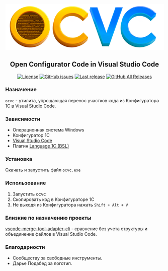 ![](img/logo_full.png)

<h2 align="center">Open Configurator Code in Visual Studio Code</h2>

<p align="center">
<a href="https://github.com/alei1180/ocvc/blob/master/LICENSE"><img alt="License" src="https://img.shields.io/github/license/alei1180/ocvc?style=badge"></a>
<a href="https://github.com/alei1180/ocvc/issues"><img alt="GitHub issues" src="https://img.shields.io/github/issues-raw/alei1180/ocvc?style=badge"></a>
<a href="https://github.com/alei1180/ocvc/releases/latest"><img alt="Last release" src="https://img.shields.io/github/v/release/alei1180/ocvc?include_prereleases&label=last%20release&style=badge"></a>
<a href="https://github.com/alei1180/ocvc/releases"><img alt="GitHub All Releases" src="https://img.shields.io/github/downloads/alei1180/ocvc/total?style=flat-square"></a>
</p>

### Назначение
`ocvc` - утилита, упрощающая перенос участков кода из Конфигуратора 1С в Visual Studio Code.

### Зависимости
- Операционная система Windows
- Конфигуратор 1С
- [Visual Studio Code](https://code.visualstudio.com/)
- Плагин [Language 1C (BSL)](https://marketplace.visualstudio.com/items?itemName=1c-syntax.language-1c-bsl)

### Установка
[Скачать](https://github.com/alei1180/ocvc/releases) и запустить файл `ocvc.exe`

### Использование
1) Запустить ocvc 
2) Скопировать код в Конфигураторе 1С
3) Не выходя из Конфигуратора нажать `Shift + Alt + V`

### Близкие по назначению проекты
[vscode-merge-tool-adapter-cli](https://github.com/zeegin/vscode-merge-tool-adapter-cli) - сравнение без учета структуры и объединение файлов в Visual Studio Code.

### Благодарности
- Сообществу за свободные инструменты.
- Дарье Подабед за логотип.